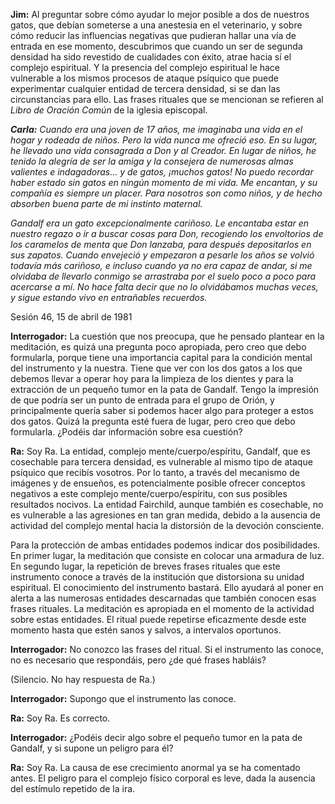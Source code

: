 <p><strong>Jim:</strong> Al preguntar sobre cómo ayudar lo mejor posible a dos de nuestros gatos, que debían someterse a una anestesia en el veterinario, y sobre cómo reducir las influencias negativas que pudieran hallar una vía de entrada en ese momento, descubrimos que cuando un ser de segunda densidad ha sido revestido de cualidades con éxito, atrae hacia sí el complejo espiritual. Y la presencia del complejo espiritual le hace vulnerable a los mismos procesos de ataque psíquico que puede experimentar cualquier entidad de tercera densidad, si se dan las circunstancias para ello. Las frases rituales que se mencionan se refieren al <em>Libro de Oración Común</em> de la iglesia episcopal.</p>
<p><em><strong>Carla:</strong> Cuando era una joven de 17 años, me imaginaba una vida en el hogar y rodeada de niños. Pero la vida nunca me ofreció eso. En su lugar, he llevado una vida consagrada a Don y al Creador. En lugar de niños, he tenido la alegría de ser la amiga y la consejera de numerosas almas valientes e indagadoras... y de gatos, ¡muchos gatos! No puedo recordar haber estado sin gatos en ningún momento de mi vida. Me encantan, y su compañía es siempre un placer. Para nosotros son como niños, y de hecho absorben buena parte de mi instinto maternal.</em></p>
<p><em>Gandalf era un gato excepcionalmente cariñoso. Le encantaba estar en nuestro regazo o ir a buscar cosas para Don, recogiendo los envoltorios de los caramelos de menta que Don lanzaba, para después depositarlos en sus zapatos. Cuando envejeció y empezaron a pesarle los años se volvió todavía más cariñoso, e incluso cuando ya no era capaz de andar, si me olvidaba de llevarlo conmigo se arrastraba por el suelo poco a poco para acercarse a mí. No hace falta decir que no lo olvidábamos muchas veces, y sigue estando vivo en entrañables recuerdos.</em></p>
<p class="transcript-sub-title">Sesión 46, 15 de abril de 1981</p>
<p><strong>Interrogador:</strong> La cuestión que nos preocupa, que he pensado plantear en la meditación, es quizá una pregunta poco apropiada, pero creo que debo formularla, porque tiene una importancia capital para la condición mental del instrumento y la nuestra. Tiene que ver con los dos gatos a los que debemos llevar a operar hoy para la limpieza de los dientes y para la extracción de un pequeño tumor en la pata de Gandalf. Tengo la impresión de que podría ser un punto de entrada para el grupo de Orión, y principalmente quería saber si podemos hacer algo para proteger a estos dos gatos. Quizá la pregunta esté fuera de lugar, pero creo que debo formularla. ¿Podéis dar información sobre esa cuestión?</p>
<p><strong>Ra:</strong> Soy Ra. La entidad, complejo mente/cuerpo/espíritu, Gandalf, que es cosechable para tercera densidad, es vulnerable al mismo tipo de ataque psíquico que recibís vosotros. Por lo tanto, a través del mecanismo de imágenes y de ensueños, es potencialmente posible ofrecer conceptos negativos a este complejo mente/cuerpo/espíritu, con sus posibles resultados nocivos. La entidad Fairchild, aunque también es cosechable, no es vulnerable a las agresiones en tan gran medida, debido a la ausencia de actividad del complejo mental hacia la distorsión de la devoción consciente.</p>
<p>Para la protección de ambas entidades podemos indicar dos posibilidades. En primer lugar, la meditación que consiste en colocar una armadura de luz. En segundo lugar, la repetición de breves frases rituales que este instrumento conoce a través de la institución que distorsiona su unidad espiritual. El conocimiento del instrumento bastará. Ello ayudará al poner en alerta a las numerosas entidades descarnadas que también conocen esas frases rituales. La meditación es apropiada en el momento de la actividad sobre estas entidades. El ritual puede repetirse eficazmente desde este momento hasta que estén sanos y salvos, a intervalos oportunos.</p>
<p><strong>Interrogador:</strong> No conozco las frases del ritual. Si el instrumento las conoce, no es necesario que respondáis, pero ¿de qué frases habláis?</p>
<p>(Silencio. No hay respuesta de Ra.)</p>
<p><strong>Interrogador:</strong> Supongo que el instrumento las conoce.</p>
<p><strong>Ra:</strong> Soy Ra. Es correcto.</p>
<p><strong>Interrogador:</strong> ¿Podéis decir algo sobre el pequeño tumor en la pata de Gandalf, y si supone un peligro para él?</p>
<p><strong>Ra:</strong> Soy Ra. La causa de ese crecimiento anormal ya se ha comentado antes. El peligro para el complejo físico corporal es leve, dada la ausencia del estímulo repetido de la ira.</p>